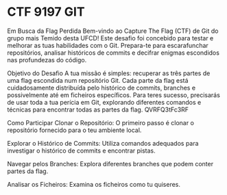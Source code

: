 # CTF 9197 GIT 

Em Busca da Flag Perdida
Bem-vindo ao Capture The Flag (CTF) de Git do grupo mais Temido desta UFCD! Este desafio foi concebido para testar e melhorar as tuas habilidades com o Git.
Prepara-te para escarafunchar repositórios, analisar históricos de commits e decifrar enigmas escondidos nas profundezas do código.


Objetivo do Desafio
A tua missão é simples: recuperar as três partes de uma flag escondida num repositório Git. Cada parte da flag está cuidadosamente distribuída pelo histórico de commits, branches e possivelmente até em ficheiros específicos. Para teres sucesso, precisarás de usar toda a tua perícia em Git, explorando diferentes comandos e técnicas para encontrar todas as partes da flag. QVRFQ3tFc3RF

Como Participar
Clonar o Repositório: O primeiro passo é clonar o repositório fornecido para o teu ambiente local.

Explorar o Histórico de Commits: Utiliza comandos adequados para investigar o histórico de commits e encontrar pistas.

Navegar pelos Branches: Explora diferentes branches que podem conter partes da flag.
 
Analisar os Ficheiros: Examina os ficheiros como tu quiseres.

